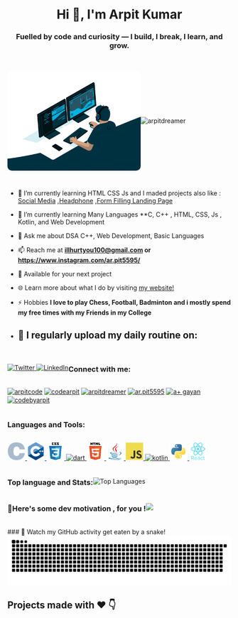 <h1 align="center">Hi 👋, I'm Arpit Kumar</h1>
<h3 align="center">Fuelled by code and curiosity — I build, I break, I learn, and grow.</h3>
<br>
<div style="display: flex; align-items: center; flex-wrap: wrap;">

  <!-- Left: Your Image -->
  <img align="right"
    src="https://github.com/ArpitDreamer/ArpitDreamer/blob/main/coding.gif" 
    alt="Coding gif"
    style="width: 300px; max-width: 100%; border-radius: 10px; margin:auto">

	 
<p align="left"> <img src="https://komarev.com/ghpvc/?username=arpitdreamer&label=Profile%20views&color=0e75b6&style=flat" alt="arpitdreamer" /> </p>

- 🔭 I’m currently learning HTML CSS Js and I maded projects also like : [Social Media](https://arpitdreamer.github.io/social_media/) ,[Headphone](https://arpitdreamer.github.io/headphone_landing_page/) ,[Form Filling Landing Page](https://arpitdreamer.github.io/FORM_FILL_LANDING_PAGE/)
- 🌱 I’m currently learning Many Languages **C, C++ , HTML, CSS, Js , Kotlin, and Web Development



- 💬 Ask me about DSA C++, Web Development, Basic Languages

- 📫  Reach me at **illhurtyou100@gmail.com or https://www.instagram.com/ar.pit5595/**

- 💌 Available for your next project

-  🌐 Learn more about what I do by visiting [my website!](https://arpit.tech/)

- ⚡ Hobbies **I love to play Chess, Football, Badminton and i mostly spend my free times with my Friends in my College**
- <h2 align="left">📝 I regularly upload my daily routine on:</h2>

<p align="left">
  <a href="https://twitter.com/codearpit" target="_blank">
    <img src="https://raw.githubusercontent.com/rahuldkjain/github-profile-readme-generator/master/src/images/icons/Social/twitter.svg" alt="Twitter" height="30" width="40" />
  </a>
  <a href="https://www.linkedin.com/in/codearpit/" target="_blank">
    <img src="https://raw.githubusercontent.com/rahuldkjain/github-profile-readme-generator/master/src/images/icons/Social/linked-in-alt.svg" alt="LinkedIn" height="30" width="40" />
  </a>
</p>


<br>

<h3 align="left">Connect with me:</h3>
<p align="left">
<a href="https://dev.to/arpitcode" target="blank"><img align="center" src="https://raw.githubusercontent.com/rahuldkjain/github-profile-readme-generator/master/src/images/icons/Social/devto.svg" alt="arpitcode" height="30" width="40" /></a>
<a href="https://twitter.com/codearpit" target="blank"><img align="center" src="https://raw.githubusercontent.com/rahuldkjain/github-profile-readme-generator/master/src/images/icons/Social/twitter.svg" alt="codearpit" height="30" width="40" /></a>
<a href="https://www.linkedin.com/in/codearpit/" target="blank"><img align="center" src="https://raw.githubusercontent.com/rahuldkjain/github-profile-readme-generator/master/src/images/icons/Social/linked-in-alt.svg" alt="arpitdreamer" height="30" width="40" /></a>
<a href="https://instagram.com/ar.pit5595" target="blank"><img align="center" src="https://raw.githubusercontent.com/rahuldkjain/github-profile-readme-generator/master/src/images/icons/Social/instagram.svg" alt="ar.pit5595" height="30" width="40" /></a>
<a href="https://www.youtube.com/c/a+ gayan" target="blank"><img align="center" src="https://raw.githubusercontent.com/rahuldkjain/github-profile-readme-generator/master/src/images/icons/Social/youtube.svg" alt="a+ gayan" height="30" width="40" /></a>
<a href="https://www.leetcode.com/codebyarpit" target="blank"><img align="center" src="https://raw.githubusercontent.com/rahuldkjain/github-profile-readme-generator/master/src/images/icons/Social/leet-code.svg" alt="codebyarpit" height="30" width="40" /></a>
</p>

<br>

<h3 align="left">Languages and Tools:</h3>
<p align="left"> <a href="https://www.cprogramming.com/" target="_blank" rel="noreferrer"> <img src="https://raw.githubusercontent.com/devicons/devicon/master/icons/c/c-original.svg" alt="c" width="40" height="40"/> </a> <a href="https://www.w3schools.com/cpp/" target="_blank" rel="noreferrer"> <img src="https://raw.githubusercontent.com/devicons/devicon/master/icons/cplusplus/cplusplus-original.svg" alt="cplusplus" width="40" height="40"/> </a> <a href="https://www.w3schools.com/css/" target="_blank" rel="noreferrer"> <img src="https://raw.githubusercontent.com/devicons/devicon/master/icons/css3/css3-original-wordmark.svg" alt="css3" width="40" height="40"/> </a> <a href="https://dart.dev" target="_blank" rel="noreferrer"> <img src="https://www.vectorlogo.zone/logos/dartlang/dartlang-icon.svg" alt="dart" width="40" height="40"/> </a> <a href="https://www.w3.org/html/" target="_blank" rel="noreferrer"> <img src="https://raw.githubusercontent.com/devicons/devicon/master/icons/html5/html5-original-wordmark.svg" alt="html5" width="40" height="40"/> </a> <a href="https://www.java.com" target="_blank" rel="noreferrer"> <img src="https://raw.githubusercontent.com/devicons/devicon/master/icons/java/java-original.svg" alt="java" width="40" height="40"/> </a> <a href="https://developer.mozilla.org/en-US/docs/Web/JavaScript" target="_blank" rel="noreferrer"> <img src="https://raw.githubusercontent.com/devicons/devicon/master/icons/javascript/javascript-original.svg" alt="javascript" width="40" height="40"/> </a> <a href="https://kotlinlang.org" target="_blank" rel="noreferrer"> <img src="https://www.vectorlogo.zone/logos/kotlinlang/kotlinlang-icon.svg" alt="kotlin" width="40" height="40"/> </a> <a href="https://www.python.org" target="_blank" rel="noreferrer"> <img src="https://raw.githubusercontent.com/devicons/devicon/master/icons/python/python-original.svg" alt="python" width="40" height="40"/> </a> <a href="https://reactjs.org/" target="_blank" rel="noreferrer"> <img src="https://raw.githubusercontent.com/devicons/devicon/master/icons/react/react-original-wordmark.svg" alt="react" width="40" height="40"/> </a> </p>

<h3 align="left">Top language and Stats:</h3>
<br>

<p align="center">
	<img align="center" src="https://github-readme-stats.vercel.app/api/top-langs/?username=sourabhkumar47&langs_count=8&theme=tokyonight(https://github-readme-stats.vercel.app/api/top-langs/?username=sourabhkumar47)" alt="Top Languages" />
<!--Streak count -->
</p>
<br>



<!--
Buy Me a coffee
-->


<h3>🚀Here's some dev motivation , for you !</h3>

![](https://quotes-github-readme.vercel.app/api?type=horizontal&theme=radical)

<br>
### 🐍 Watch my GitHub activity get eaten by a snake!
<div align="center">
  <img src="https://github.com/ArpitDreamer/ArpitDreamer/blob/output/github-snake.svg" alt="Snake animation" />
</div>





## Projects made with ❤️ 👇


